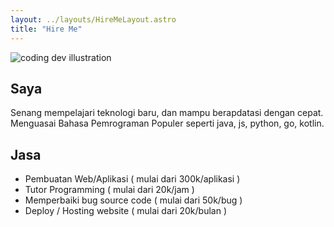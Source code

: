 ```yaml
---
layout: ../layouts/HireMeLayout.astro
title: "Hire Me"
---
```


<div>
  <img src="/assets/dev.svg" class="sm:w-1/2 mx-auto" alt="coding dev illustration">
</div>

## Saya

Senang mempelajari teknologi baru, dan mampu berapdatasi dengan cepat. Menguasai Bahasa Pemrograman Populer seperti java, js, python, go, kotlin.

## Jasa

- Pembuatan Web/Aplikasi ( mulai dari 300k/aplikasi )
- Tutor Programming ( mulai dari 20k/jam )
- Memperbaiki bug source code ( mulai dari 50k/bug )
- Deploy / Hosting website ( mulai dari 20k/bulan )
